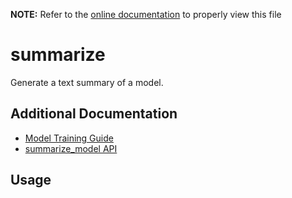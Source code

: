 __NOTE:__ Refer to the [online documentation](https://github.com/ReRAM-Labs/yzlite) to properly view this file

# summarize

Generate a text summary of a model.

## Additional Documentation

- [Model Training Guide](../guides/model_summary.md)
- [summarize_model API](https://github.com/ReRAM-Labs/yzlite/docs/python_api/operations/summarize.html)

## Usage

```{include} ./summarize_cli_help.md
```
